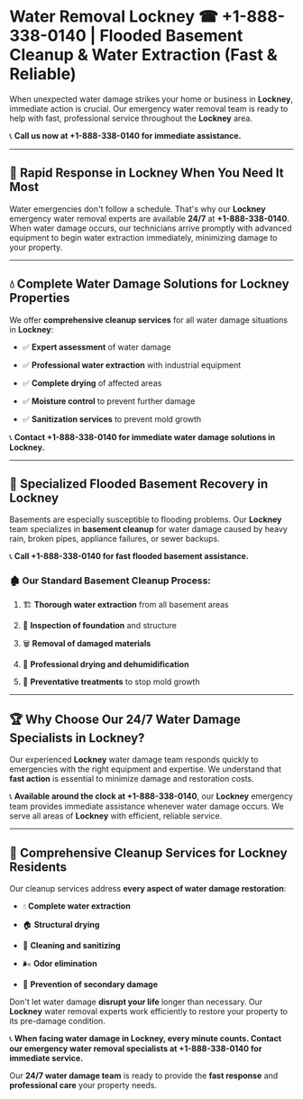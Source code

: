 # Water Removal Lockney ☎ +1-888-338-0140 | Flooded Basement Cleanup & Water Extraction (Fast & Reliable)

When unexpected water damage strikes your home or business in **Lockney**, immediate action is crucial. Our emergency water removal team is ready to help with fast, professional service throughout the **Lockney** area. 

📞 **Call us now at +1-888-338-0140 for immediate assistance.**
---
## 🚀 Rapid Response in Lockney When You Need It Most
Water emergencies don't follow a schedule. That's why our **Lockney** emergency water removal experts are available **24/7** at **+1-888-338-0140**. When water damage occurs, our technicians arrive promptly with advanced equipment to begin water extraction immediately, minimizing damage to your property.
---
## 💧 Complete Water Damage Solutions for Lockney Properties
We offer **comprehensive cleanup services** for all water damage situations in **Lockney**:
- ✅ **Expert assessment** of water damage  
- ✅ **Professional water extraction** with industrial equipment  
- ✅ **Complete drying** of affected areas  
- ✅ **Moisture control** to prevent further damage  
- ✅ **Sanitization services** to prevent mold growth  
📞 **Contact +1-888-338-0140 for immediate water damage solutions in Lockney.**
---
## 🌊 Specialized Flooded Basement Recovery in Lockney
Basements are especially susceptible to flooding problems. Our **Lockney** team specializes in **basement cleanup** for water damage caused by heavy rain, broken pipes, appliance failures, or sewer backups. 
📞 **Call +1-888-338-0140 for fast flooded basement assistance.**
### 🏚️ Our Standard Basement Cleanup Process:
1. 🏗️ **Thorough water extraction** from all basement areas  
2. 🔎 **Inspection of foundation** and structure  
3. 🗑️ **Removal of damaged materials**  
4. 💨 **Professional drying and dehumidification**  
5. 🚫 **Preventative treatments** to stop mold growth  
---
## 🏆 Why Choose Our 24/7 Water Damage Specialists in Lockney?
Our experienced **Lockney** water damage team responds quickly to emergencies with the right equipment and expertise. We understand that **fast action** is essential to minimize damage and restoration costs.
📞 **Available around the clock at +1-888-338-0140**, our **Lockney** emergency team provides immediate assistance whenever water damage occurs. We serve all areas of **Lockney** with efficient, reliable service.
---
## 🧹 Comprehensive Cleanup Services for Lockney Residents
Our cleanup services address **every aspect of water damage restoration**:
- 💧 **Complete water extraction**  
- 🏠 **Structural drying**  
- 🧼 **Cleaning and sanitizing**  
- 🌬️ **Odor elimination**  
- 🚫 **Prevention of secondary damage**  
Don't let water damage **disrupt your life** longer than necessary. Our **Lockney** water removal experts work efficiently to restore your property to its pre-damage condition.
📞 **When facing water damage in Lockney, every minute counts. Contact our emergency water removal specialists at +1-888-338-0140 for immediate service.**
Our **24/7 water damage team** is ready to provide the **fast response** and **professional care** your property needs.
